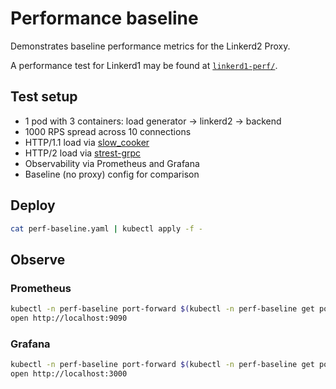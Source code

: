# Performance baseline

Demonstrates baseline performance metrics for the Linkerd2 Proxy.

A performance test for Linkerd1 may be found at [`linkerd1-perf/`](linkerd1-perf/).

## Test setup

- 1 pod with 3 containers: load generator -> linkerd2 -> backend
- 1000 RPS spread across 10 connections
- HTTP/1.1 load via [slow_cooker](https://github.com/BuoyantIO/slow_cooker)
- HTTP/2 load via [strest-grpc](https://github.com/BuoyantIO/strest-grpc)
- Observability via Prometheus and Grafana
- Baseline (no proxy) config for comparison

## Deploy

```bash
cat perf-baseline.yaml | kubectl apply -f -
```

## Observe

### Prometheus

```bash
kubectl -n perf-baseline port-forward $(kubectl -n perf-baseline get po --selector=app=prometheus -o jsonpath='{.items[*].metadata.name}') 9090:9090
open http://localhost:9090
```

### Grafana

```bash
kubectl -n perf-baseline port-forward $(kubectl -n perf-baseline get po --selector=app=grafana -o jsonpath='{.items[*].metadata.name}') 3000:3000
open http://localhost:3000
```
